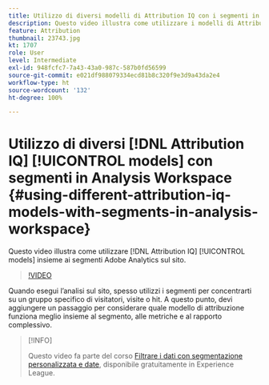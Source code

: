 ```yaml
---
title: Utilizzo di diversi modelli di Attribution IQ con i segmenti in Analysis Workspace
description: Questo video illustra come utilizzare i modelli di Attribution IQ in combinazione con i segmenti Adobe Analytics sul sito.
feature: Attribution
thumbnail: 23743.jpg
kt: 1707
role: User
level: Intermediate
exl-id: 948fcfc7-7a43-43a0-987c-587b0fd56599
source-git-commit: e021df988079334ecd81b8c320f9e3d9a43da2e4
workflow-type: ht
source-wordcount: '132'
ht-degree: 100%

---
```


# Utilizzo di diversi [!DNL Attribution IQ] [!UICONTROL models] con segmenti in Analysis Workspace {#using-different-attribution-iq-models-with-segments-in-analysis-workspace}

Questo video illustra come utilizzare [!DNL Attribution IQ] [!UICONTROL models] insieme ai segmenti Adobe Analytics sul sito.

>[!VIDEO](https://video.tv.adobe.com/v/23743/?quality=12)

Quando esegui l’analisi sul sito, spesso utilizzi i segmenti per concentrarti su un gruppo specifico di visitatori, visite o hit. A questo punto, devi aggiungere un passaggio per considerare quale modello di attribuzione funziona meglio insieme al segmento, alle metriche e al rapporto complessivo.

>[!INFO]
>
> Questo video fa parte del corso [Filtrare i dati con segmentazione personalizzata e date](https://experienceleague.adobe.com/?recommended=Analytics-U-1-2021.1.filterdata&amp;lang=it), disponibile gratuitamente in Experience League.

